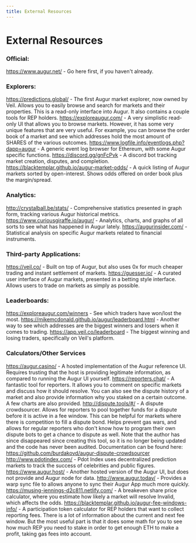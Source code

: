 ```yaml
---
title: External Resources
---
```

# External Resources 

### Official:

<https://www.augur.net/> - Go here first, if you haven't already.

### Explorers:

<https://predictions.global/> - The first Augur market explorer, now owned by Veil. Allows you to easily browse and search for markets and their properties. This is a read-only interface into Augur. It also contains a couple tools for REP holders.
<https://exploreaugur.com/> - A very simplistic read-only UI that allows you to browse markets. However, it has some very unique features that are very useful. For example, you can browse the order book of a market and see which addresses hold the most amount of SHARES of the various outcomes. 
<https://www.logfile.info/eventlogs.php?dapp=augur> - A generic event log browser for Ethereum, with some Augur specific functions.
<https://discord.gg/gnFcPvk> - A discord bot tracking market creation, disputes, and completion.
<https://blacktemplar.github.io/augur-market-odds/> - A quick listing of Augur markets sorted by open-interest. Shows odds offered on order book plus the margin/spread.

### Analytics:

<http://crystalball.be/stats/> - Comprehensive statistics presented in graph form, tracking various Augur historical metrics.
<https://www.curiousgiraffe.io/augur/> - Analytics, charts, and graphs of all sorts to see what has happened in Augur lately.
<https://augurinsider.com/> - Statistical analysis on specific Augur markets related to financial instruments.

### Third-party Applications:

<https://veil.co/> - Built on top of Augur, but also uses 0x for much cheaper trading and instant settlement of markets.
<https://guesser.io/> - A curated user interface of Augur markets, presented in a betting style interface. Allows users to trade on markets as simply as possible.

### Leaderboards:

<https://exploreaugur.com/winners> - See which traders have won/lost the most.
<https://mikemcdonald.github.io/augur/leaderboard.html> - Another way to see which addresses are the biggest winners and losers when it comes to trading.
<https://app.veil.co/leaderboard> - The biggest winning and losing traders, specifically on Veil's platform.

### Calculators/Other Services

<https://augur.casino/> - A hosted implementation of the Augur reference UI. Requires trusting that the host is providing legitimate information, as compared to running the Augur UI yourself.
<https://reporters.chat/> - A fantastic tool for reporters. It allows you to comment on specific markets and discuss how it should resolve. You can also see the dispute history of a market and also provide information why you staked on a certain outcome. A few charts are also provided.
<http://dispute.tools/#/> - A dispute crowdsourcer. Allows for reporters to pool together funds for a dispute before it is active in a fee window. This can be helpful for markets where there is competition to fill a dispute bond. Helps prevent gas wars, and allows for regular reporters who don't know how to program their own dispute bots to get a chance to dispute as well. Note that the author has since disappeared since creating this tool, so it is no longer being updated and the code has never been audited. Documentation can be found here: <https://github.com/burdakovd/augur-dispute-crowdsourcer>
<http://www.pdotindex.com/> - Pdot Index uses decentralized prediction markets to track the success of celebrities and public figures.
<https://www.augur.host/> - Another hosted version of the Augur UI, but does not provide and Augur node for data.
<http://www.augur.today/> - Provides a warp sync file to allows anyone to sync their Augur App much more quickly.
<https://musing-jennings-d2c811.netlify.com/> - A breakeven share price calculator, where you estimate how likely a market will resolve Invalid, which affects the odds.
<https://blacktemplar.github.io/augur-fee-windows-info/> - A participation token calculator for REP holders that want to collect reporting fees. There is a lot of information about the current and next fee window. But the most useful part is that it does some math for you to see how much REP you need to stake in order to get enough ETH to make a profit, taking gas fees into account.
